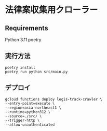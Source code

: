 # 法律案収集用クローラー

## Requirements
Python 3.11
poetry

## 実行方法

```:shell
poetry install
poetry run python src/main.py
```

## デプロイ

```:shell
gcloud functions deploy legis-track-crawler \
--entry-point=execute \
--region=asia-northeast1 \
--runtime=python312 \
--source=./src/ \
--trigger-http \
--allow-unauthenticated
```
